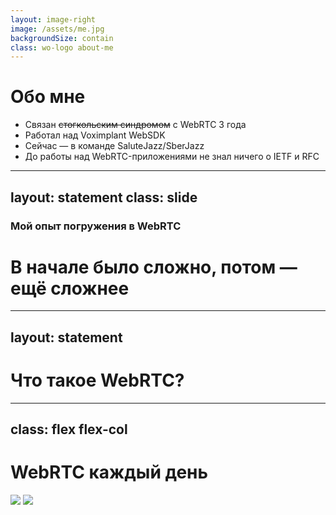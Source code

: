 ```yaml
---
layout: image-right
image: /assets/me.jpg
backgroundSize: contain
class: wo-logo about-me
---
```


# Обо мне 

<v-clicks>

- Связан ~~стогкольским синдромом~~ с WebRTC 3 года
- Работал над Voximplant WebSDK
- Сейчас — в команде SaluteJazz/SberJazz
- До работы над WebRTC-приложениями не знал ничего о IETF и RFC

</v-clicks>

<style>
  .slidev-page .grid {
    grid-template-columns: 1.5fr 1fr;
  }
  .slidev-page div:nth-child(2) {
    background-position: center right;
  }
  .slidev-page:deep(img){
    @apply rounded-xl;
  }
</style>

---
layout: statement
class: slide
---

### Мой опыт погружения в WebRTC
# В начале было сложно, потом — ещё сложнее

<style>
  .slide {
    @apply bg-no-repeat;
    background-image: url('/assets/crying-cat.png');
    background-position: left bottom;
    background-size: 25%;
  }
</style>

---
layout: statement
---

# Что такое WebRTC?

---
class: flex flex-col
---

# WebRTC каждый день

<Image v-click.hide src="/assets/jazz-preview.png" />
<Image v-after src="/assets/average-call.png" />

<style>
  .slidev-vclick-hidden {
    display: none;
  }
  </style>

<!-- 
Вы наверняка знакомы с WebRTC. Звонки наша реальность, даже если вы ходите в офис. Вот вы присоединяетесь на дейлик. 
[click:1] Хотя, если быть честным, это выглядит вот так
 -->